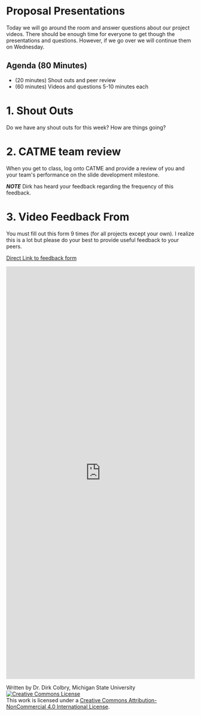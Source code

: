 # Proposal Presentations


Today we will go around the room and answer questions about our project videos. There should be enough time for everyone to get though the presentations and questions. However, if we go over we will continue them on Wednesday.  

## Agenda (80 Minutes)

- (20 minutes) Shout outs and peer review
- (60 minutes) Videos and questions 5-10 minutes each


# 1. Shout Outs

Do we have any shout outs for this week?  How are things going?

# 2. CATME team review

When you get to class, log onto CATME and provide a review of you and your team's performance on the slide development milestone.

**_NOTE_** Dirk has heard your feedback regarding the frequency of this feedback. 

# 3. Video Feedback From

You must fill out this form 9 times (for all projects except your own).  I realize this is a lot but please do your best to provide useful feedback to your peers. 

[Direct Link to feedback form](https://docs.google.com/forms/d/e/1FAIpQLSeKkNGXATceDqCpmPlaeF3y5qpMIKqin2NkixouuMvILKCZRw/viewform)





<iframe 
	src="https://docs.google.com/forms/d/e/1FAIpQLSeKkNGXATceDqCpmPlaeF3y5qpMIKqin2NkixouuMvILKCZRw/viewform" 
	width="100%" 
	height="1100px" 
	frameborder="0" 
	marginheight="0" 
	marginwidth="0">
	Loading...
</iframe>




Written by Dr. Dirk Colbry, Michigan State University
<a rel="license" href="http://creativecommons.org/licenses/by-nc/4.0/"><img alt="Creative Commons License" style="border-width:0" src="https://i.creativecommons.org/l/by-nc/4.0/88x31.png" /></a><br />This work is licensed under a <a rel="license" href="http://creativecommons.org/licenses/by-nc/4.0/">Creative Commons Attribution-NonCommercial 4.0 International License</a>.
